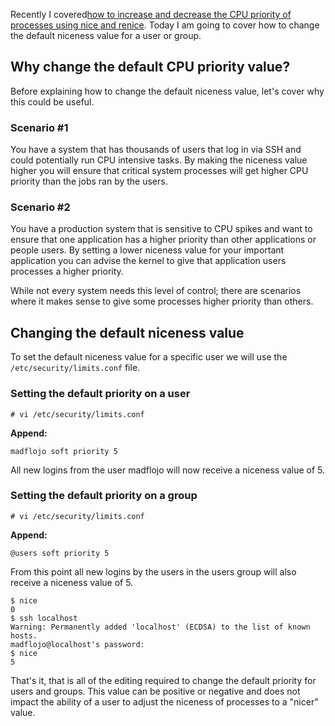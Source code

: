
Recently I covered[how to increase and decrease the CPU priority of processes using nice and renice](http://bencane.com/2013/09/09/setting-process-cpu-priority-with-nice-and-renice/). Today I am going to cover how to change the default niceness value for a user or group.

## Why change the default CPU priority value?

Before explaining how to change the default niceness value, let's cover why this could be useful.

### Scenario #1

You have a system that has thousands of users that log in via SSH and could potentially run CPU intensive tasks. By making the niceness value higher you will ensure that critical system processes will get higher CPU priority than the jobs ran by the users.

### Scenario #2

You have a production system that is sensitive to CPU spikes and want to ensure that one application has a higher priority than other applications or people users. By setting a lower niceness value for your important application you can advise the kernel to give that application users processes a higher priority.

While not every system needs this level of control; there are scenarios where it makes sense to give some processes higher priority than others.

## Changing the default niceness value

To set the default niceness value for a specific user we will use the `/etc/security/limits.conf` file.

### Setting the default priority on a user

    # vi /etc/security/limits.conf

**Append:**

    madflojo soft priority 5

All new logins from the user madflojo will now receive a niceness value of 5.

### Setting the default priority on a group

    # vi /etc/security/limits.conf

**Append:**

    @users soft priority 5

From this point all new logins by the users in the users group will also receive a niceness value of 5.

    $ nice
    0
    $ ssh localhost
    Warning: Permanently added 'localhost' (ECDSA) to the list of known hosts.
    madflojo@localhost's password:
    $ nice
    5

That's it, that is all of the editing required to change the default priority for users and groups. This value can be positive or negative and does not impact the ability of a user to adjust the niceness of processes to a "nicer" value.
